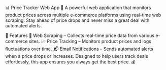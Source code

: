 📊 Price Tracker Web App 🚀
A powerful web application that monitors product prices across multiple e-commerce platforms using real-time web scraping. Stay ahead of price drops and never miss a great deal with automated alerts.

🔹 Features
🛒 Web Scraping – Collects real-time price data from various e-commerce sites.
📈 Price Tracking – Monitors product prices and logs fluctuations over time.
📬 Email Notifications – Sends automated alerts when a price drops or increases.
Designed to help users track deals effortlessly, this app ensures you always get the best price. 💰
